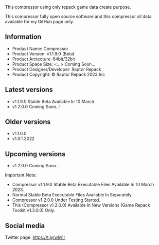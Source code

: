 This compressor using only repack game data create purpose.

This compressor fully open source software and this compressor all data available for my GitHub page only.

Information
-----------------------------------------------
- Product Name: Compressor
- Product Version: v1.1.9.0 (Beta)
- Product Arctecture: 64bit/32bit
- Product Space Size: <...> Coming Soon...
- Product Designer/Developer: Raptor Repack
- Product Copyright: © Raptor Repack 2023,Inc

Latest versions
-----------------------------------------------
- v1.1.9.0 Stable Beta Available In 10 March
- v1.2.0.0 Coming Soon..!

Older versions
-----------------------------------------------
- v1.1.0.0
- v1.0.1.2022

Upcoming versions
-----------------------------------------------
- v1.2.0.0 Coming Soon...

Important Note:
- Compressor v1.1.9.0 Stable Beta Executable Files Available In 10 March 2023.
- Normal Stable Beta Executable Files Available In Separately.
- Compressor v1.2.0.0 Under Testing Started.
- This (Compressor v1.2.0.0) Available In New Versions (Game Repack Toolkit v1.3.0.0) Only.

Social media
-----------------------------------------------
Twitter page: https://t.ly/wM1r
